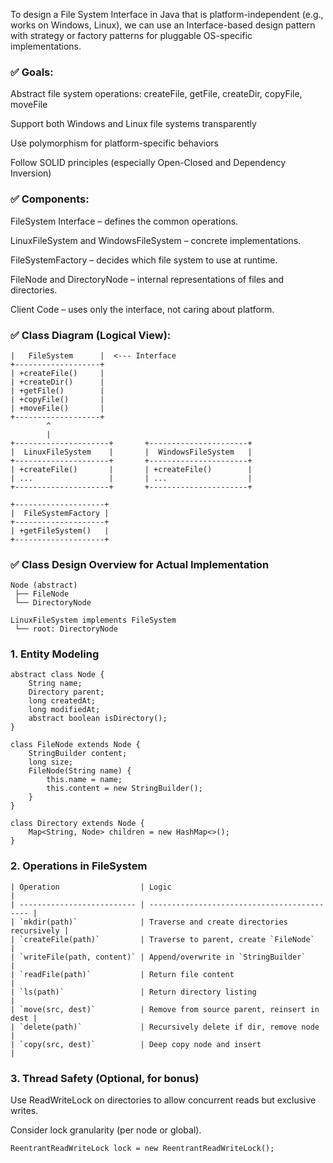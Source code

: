 To design a File System Interface in Java that is platform-independent (e.g., works on Windows, Linux), we can use an Interface-based design pattern with strategy or factory patterns for pluggable OS-specific implementations.



### ✅ Goals:
Abstract file system operations: createFile, getFile, createDir, copyFile, moveFile

Support both Windows and Linux file systems transparently

Use polymorphism for platform-specific behaviors

Follow SOLID principles (especially Open-Closed and Dependency Inversion)

### ✅ Components:
FileSystem Interface – defines the common operations.

LinuxFileSystem and WindowsFileSystem – concrete implementations.

FileSystemFactory – decides which file system to use at runtime.

FileNode and DirectoryNode – internal representations of files and directories.

Client Code – uses only the interface, not caring about platform.



### ✅ Class Diagram (Logical View):
```+-------------------+
|   FileSystem      |  <--- Interface
+-------------------+
| +createFile()     |
| +createDir()      |
| +getFile()        |
| +copyFile()       |
| +moveFile()       |
+-------------------+
        ^
        |
+---------------------+       +----------------------+
|  LinuxFileSystem    |       |  WindowsFileSystem   |
+---------------------+       +----------------------+
| +createFile()       |       | +createFile()        |
| ...                 |       | ...                  |
+---------------------+       +----------------------+

+--------------------+
|  FileSystemFactory |
+--------------------+
| +getFileSystem()   |
+--------------------+
```


### ✅ Class Design Overview for Actual Implementation

```
Node (abstract)
 ├── FileNode
 └── DirectoryNode

LinuxFileSystem implements FileSystem
 └── root: DirectoryNode
```

### 1. Entity Modeling
```
abstract class Node {
    String name;
    Directory parent;
    long createdAt;
    long modifiedAt;
    abstract boolean isDirectory();
}

class FileNode extends Node {
    StringBuilder content;
    long size;
    FileNode(String name) {
        this.name = name;
        this.content = new StringBuilder();
    }
}

class Directory extends Node {
    Map<String, Node> children = new HashMap<>();
}
```

### 2. Operations in FileSystem
```aiignore
| Operation                  | Logic                                       |
| -------------------------- | ------------------------------------------- |
| `mkdir(path)`              | Traverse and create directories recursively |
| `createFile(path)`         | Traverse to parent, create `FileNode`       |
| `writeFile(path, content)` | Append/overwrite in `StringBuilder`         |
| `readFile(path)`           | Return file content                         |
| `ls(path)`                 | Return directory listing                    |
| `move(src, dest)`          | Remove from source parent, reinsert in dest |
| `delete(path)`             | Recursively delete if dir, remove node      |
| `copy(src, dest)`          | Deep copy node and insert                   |

```

### 3. Thread Safety (Optional, for bonus)
Use ReadWriteLock on directories to allow concurrent reads but exclusive writes.

Consider lock granularity (per node or global).
```
ReentrantReadWriteLock lock = new ReentrantReadWriteLock();
```